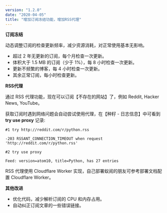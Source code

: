 ```yaml
---
version: "1.2.0"
date: "2020-04-05"
title: "增加订阅冻结功能，增加RSS代理"
---
```


**订阅冻结**

动态调整订阅的检查更新频率，减少资源消耗，对正常使用基本无影响。

- 超过 2 年无更新的订阅，每个月检查一次更新。
- 体积大于 1.5 MB 的订阅（少于 1%），每 8 小时检查一次更新。
- 更新不频繁的博客，每 4 小时检查一次更新。
- 其余正常订阅，每小时检查更新。

**RSS代理**

通过 RSS 代理功能，现在可以订阅【不存在的网站】了，例如 Reddit, Hacker News, YouTube。

获取订阅时遇到网络问题会自动尝试使用代理，在【种籽 - 日志信息】中可看到 **try use proxy** 记录:

```
#1 try http://reddit.com/r/python.rss

-203 RSSANT_CONNECTION_TIMEOUT when request 'http://reddit.com/r/python.rss'

#2 try use proxy

Feed: version=atom10, title=Python, has 27 entries
```

RSS 代理使用 Cloudflare Worker 实现，自己部署蚁阅的朋友可参考部署文档配置 Cloudflare Worker。

**其他改进**

- 优化代码，减少解析订阅的 CPU 和内存占用。
- 自动纠正订阅文章的一些错误链接。
